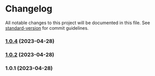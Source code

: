 # Changelog

All notable changes to this project will be documented in this file. See [standard-version](https://github.com/conventional-changelog/standard-version) for commit guidelines.

### [1.0.4](https://github.com/adityamr15/bmkg-weather/compare/v1.0.2...v1.0.4) (2023-04-28)

### [1.0.2](https://github.com/adityamr15/bmkg-weather/compare/v1.0.1...v1.0.2) (2023-04-28)

### 1.0.1 (2023-04-28)
